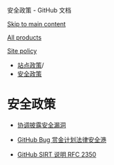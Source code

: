 安全政策 - GitHub 文档

[Skip to main content](#main-content)

[All products](/zh)

[Site policy](/site-policy)

* [站点政策](/zh/site-policy)/
* [安全政策](/zh/site-policy/security-policies)

安全政策
==========

* [协调披露安全漏洞](/zh/site-policy/security-policies/coordinated-disclosure-of-security-vulnerabilities)

* [GitHub Bug 赏金计划法律安全港](/zh/site-policy/security-policies/github-bug-bounty-program-legal-safe-harbor)

* [GitHub SIRT 说明 RFC 2350](/zh/site-policy/security-policies/github-sirt-description-rfc-2350)
